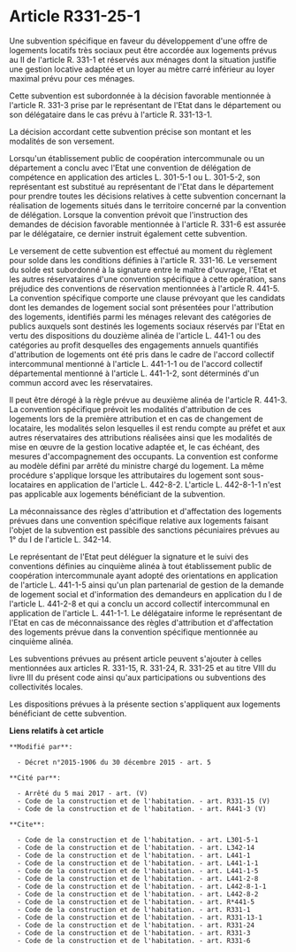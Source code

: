 # Article R331-25-1

Une subvention spécifique en faveur du développement d'une offre de logements locatifs très sociaux peut être accordée aux
logements prévus au II de l'article R. 331-1 et réservés aux ménages dont la situation justifie une gestion locative adaptée
et un loyer au mètre carré inférieur au loyer maximal prévu pour ces ménages. 

Cette subvention est subordonnée à la décision favorable mentionnée à l'article R. 331-3 prise par le représentant de l'Etat
dans le département ou son délégataire dans le cas prévu à l'article R. 331-13-1. 

La décision accordant cette subvention précise son montant et les modalités de son versement. 

Lorsqu'un établissement public de coopération intercommunale ou un département a conclu avec l'Etat une convention de
délégation de compétence en application des articles L. 301-5-1 ou L. 301-5-2, son représentant est substitué au représentant
de l'Etat dans le département pour prendre toutes les décisions relatives à cette subvention concernant la réalisation de
logements situés dans le territoire concerné par la convention de délégation. Lorsque la convention prévoit que l'instruction
des demandes de décision favorable mentionnée à l'article R. 331-6 est assurée par le délégataire, ce dernier instruit
également cette subvention. 

Le versement de cette subvention est effectué au moment du règlement pour solde dans les conditions définies à l'article R.
331-16. Le versement du solde est subordonné à la signature entre le maître d'ouvrage, l'Etat et les autres réservataires
d'une convention spécifique à cette opération, sans préjudice des conventions de réservation mentionnées à l'article R.
441-5. La convention spécifique comporte une clause prévoyant que les candidats dont les demandes de logement social sont
présentées pour l'attribution des logements, identifiés parmi les ménages relevant des catégories de publics auxquels sont
destinés les logements sociaux réservés par l'Etat en vertu des dispositions du douzième alinéa de l'article L. 441-1 ou des
catégories au profit desquelles des engagements annuels quantifiés d'attribution de logements ont été pris dans le cadre de
l'accord collectif intercommunal mentionné à l'article L. 441-1-1 ou de l'accord collectif départemental mentionné à
l'article L. 441-1-2, sont déterminés d'un commun accord avec les réservataires. 

Il peut être dérogé à la règle prévue au deuxième alinéa de l'article R. 441-3. La convention spécifique prévoit les
modalités d'attribution de ces logements lors de la première attribution et en cas de changement de locataire, les modalités
selon lesquelles il est rendu compte au préfet et aux autres réservataires des attributions réalisées ainsi que les modalités
de mise en œuvre de la gestion locative adaptée et, le cas échéant, des mesures d'accompagnement des occupants. La convention
est conforme au modèle défini par arrêté du ministre chargé du logement. La même procédure s'applique lorsque les
attributaires du logement sont sous-locataires en application de l'article L. 442-8-2. L'article L. 442-8-1-1 n'est pas
applicable aux logements bénéficiant de la subvention. 

La méconnaissance des règles d'attribution et d'affectation des logements prévues dans une convention spécifique relative aux
logements faisant l'objet de la subvention est passible des sanctions pécuniaires prévues au 1° du I de l'article L. 342-14. 

Le représentant de l'Etat peut déléguer la signature et le suivi des conventions définies au cinquième alinéa à tout
établissement public de coopération intercommunale ayant adopté des orientations en application de l'article L. 441-1-5 ainsi
qu'un plan partenarial de gestion de la demande de logement social et d'information des demandeurs en application du I de
l'article L. 441-2-8 et qui a conclu un accord collectif intercommunal en application de l'article L. 441-1-1. Le délégataire
informe le représentant de l'Etat en cas de méconnaissance des règles d'attribution et d'affectation des logements prévue
dans la convention spécifique mentionnée au cinquième alinéa. 

Les subventions prévues au présent article peuvent s'ajouter à celles mentionnées aux articles R. 331-15, R. 331-24, R.
331-25 et au titre VIII du livre III du présent code ainsi qu'aux participations ou subventions des collectivités locales. 

Les dispositions prévues à la présente section s'appliquent aux logements bénéficiant de cette subvention.

**Liens relatifs à cet article**

	**Modifié par**:

	  - Décret n°2015-1906 du 30 décembre 2015 - art. 5

	**Cité par**:

	  - Arrêté du 5 mai 2017 - art. (V)
	  - Code de la construction et de l'habitation. - art. R331-15 (V)
	  - Code de la construction et de l'habitation. - art. R441-3 (V)

	**Cite**:

	  - Code de la construction et de l'habitation. - art. L301-5-1
	  - Code de la construction et de l'habitation. - art. L342-14
	  - Code de la construction et de l'habitation. - art. L441-1
	  - Code de la construction et de l'habitation. - art. L441-1-1
	  - Code de la construction et de l'habitation. - art. L441-1-5
	  - Code de la construction et de l'habitation. - art. L441-2-8
	  - Code de la construction et de l'habitation. - art. L442-8-1-1
	  - Code de la construction et de l'habitation. - art. L442-8-2
	  - Code de la construction et de l'habitation. - art. R*441-5
	  - Code de la construction et de l'habitation. - art. R331-1
	  - Code de la construction et de l'habitation. - art. R331-13-1
	  - Code de la construction et de l'habitation. - art. R331-24
	  - Code de la construction et de l'habitation. - art. R331-3
	  - Code de la construction et de l'habitation. - art. R331-6
